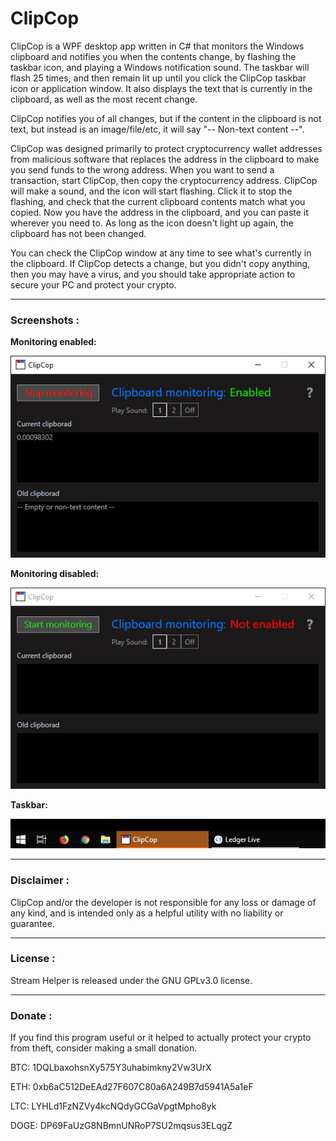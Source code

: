# ClipCop

ClipCop is a WPF desktop app written in C# that monitors the Windows clipboard and notifies you when the contents change, by flashing the taskbar icon, and playing a Windows notification sound. The taskbar will flash 25 times, and then remain lit up until you click the ClipCop taskbar icon or application window. It also displays the text that is currently in the clipboard, as well as the most recent change.

ClipCop notifies you of all changes, but if the content in the clipboard is not text, but instead is an image/file/etc, it will say "-- Non-text content --".

ClipCop was designed primarily to protect cryptocurrency wallet addresses from malicious software that replaces the address in the clipboard to make you send funds to the wrong address.
When you want to send a transaction, start ClipCop, then copy the cryptocurrency address. ClipCop will make a sound, and the icon will start flashing. Click it to stop the flashing, and check that the current clipboard contents match what you copied. Now you have the address in the clipboard, and you can paste it wherever you need to. As long as the icon doesn't light up again, the clipboard has not been changed.

You can check the ClipCop window at any time to see what's currently in the clipboard. If ClipCop detects a change, but you didn't copy anything, then you may have a virus, and you should take appropriate action to secure your PC and protect your crypto.

------------------------------

### Screenshots : 

**Monitoring enabled:**

![Monitoring enabled](https://raw.githubusercontent.com/blevok/ClipCop/master/ClipCop/cc-on.png)

**Monitoring disabled:**

![Monitoring disabled](https://raw.githubusercontent.com/blevok/ClipCop/master/ClipCop/cc-off.png)

**Taskbar:**

![Taskbar](https://raw.githubusercontent.com/blevok/ClipCop/master/ClipCop/cc-taskbar.png)

------------------------------

### Disclaimer :

ClipCop and/or the developer is not responsible for any loss or damage of any kind, and is intended only as a helpful utility with no liability or guarantee.

------------------------------

### License :

Stream Helper is released under the GNU GPLv3.0 license.

------------------------------

### Donate :

If you find this program useful or it helped to actually protect your crypto from theft, consider making a small donation.

BTC: 1DQLbaxohsnXy575Y3uhabimkny2Vw3UrX

ETH: 0xb6aC512DeEAd27F607C80a6A249B7d5941A5a1eF

LTC: LYHLd1FzNZVy4kcNQdyGCGaVpgtMpho8yk

DOGE: DP69FaUzG8NBmnUNRoP7SU2mqsus3ELqgZ